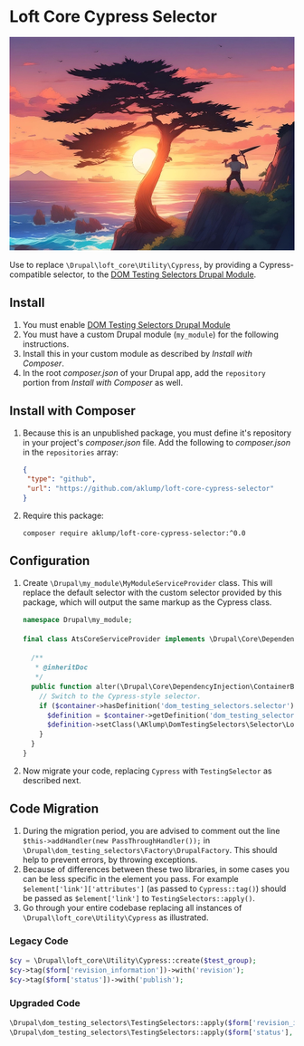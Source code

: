 # Loft Core Cypress Selector

![Goodbye Cypress](images/hero.jpg)

Use to replace `\Drupal\loft_core\Utility\Cypress`, by providing a Cypress-compatible selector, to the [DOM Testing Selectors Drupal Module](https://github.com/aklump/drupal_dom_testing_selectors).

## Install

1. You must enable [DOM Testing Selectors Drupal Module](https://github.com/aklump/drupal_dom_testing_selectors)
2. You must have a custom Drupal module (`my_module`) for the following instructions.
1. Install this in your custom module as described by _Install with Composer_.
1. In the root _composer.json_ of your Drupal app, add the `repository` portion from _Install with Composer_ as well.

## Install with Composer

1. Because this is an unpublished package, you must define it's repository in
   your project's _composer.json_ file. Add the following to _composer.json_ in
   the `repositories` array:
   
    ```json
    {
     "type": "github",
     "url": "https://github.com/aklump/loft-core-cypress-selector"
    }
    ```
1. Require this package:
   
    ```
    composer require aklump/loft-core-cypress-selector:^0.0
    ```

## Configuration

1. Create `\Drupal\my_module\MyModuleServiceProvider` class. This will replace the default selector with the custom selector provided by this package, which will output the same markup as the Cypress class.

    ```php
    namespace Drupal\my_module;

    final class AtsCoreServiceProvider implements \Drupal\Core\DependencyInjection\ServiceModifierInterface {

      /**
       * @inheritDoc
       */
      public function alter(\Drupal\Core\DependencyInjection\ContainerBuilder $container) {
        // Switch to the Cypress-style selector.
        if ($container->hasDefinition('dom_testing_selectors.selector')) {
          $definition = $container->getDefinition('dom_testing_selectors.selector');
          $definition->setClass(\AKlump\DomTestingSelectors\Selector\LoftCoreCypressSelector::class);
        }
      }
    }
    ```
2. Now migrate your code, replacing `Cypress` with `TestingSelector` as described next.

## Code Migration

1. During the migration period, you are advised to comment out the line `$this->addHandler(new PassThroughHandler());` in `\Drupal\dom_testing_selectors\Factory\DrupalFactory`. This should help to prevent errors, by throwing exceptions.
3. Because of differences between these two libraries, in some cases you can be less specific in the element you pass. For example `$element['link']['attributes']` (as passed to `Cypress::tag()`) should be passed as `$element['link']` to `TestingSelectors::apply()`.
2. Go through your entire codebase replacing all instances of `\Drupal\loft_core\Utility\Cypress` as illustrated.

### Legacy Code

```php
$cy = \Drupal\loft_core\Utility\Cypress::create($test_group);
$cy->tag($form['revision_information'])->with('revision');
$cy->tag($form['status'])->with('publish');
```

### Upgraded Code

```php
\Drupal\dom_testing_selectors\TestingSelectors::apply($form['revision_information'], 'revision', $test_group);
\Drupal\dom_testing_selectors\TestingSelectors::apply($form['status'], 'publish', $test_group);
```
